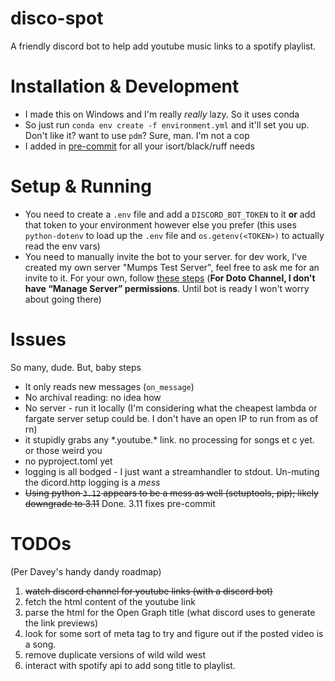 # disco-spot

A friendly discord bot to help add youtube music links to a spotify playlist.

# Installation & Development

* I made this on Windows and I'm really _really_ lazy. So it uses conda
* So just run `conda env create -f environment.yml` and it'll set you up. Don't like it? want to use `pdm`? Sure, man. I'm not a cop
* I added in [pre-commit](https://pre-commit.com/) for all your isort/black/ruff needs

# Setup & Running

* You need to create a `.env` file and add a `DISCORD_BOT_TOKEN` to it **or** add that token to your environment however else you prefer (this uses `python-dotenv` to load up the `.env` file and `os.getenv(<TOKEN>)` to actually read the env vars)
* You need to manually invite the bot to your server. for dev work, I've created my own server "Mumps Test Server", feel free to ask me for an invite to it. For your own, follow [these steps](https://discordpy.readthedocs.io/en/stable/discord.html#inviting-your-bot) (**For Doto Channel, I don't have “Manage Server” permissions**. Until bot is ready I won't worry about going there)

# Issues

So many, dude. But, baby steps

* It only reads new messages (`on_message`)
* No archival reading: no idea how
* No server - run it locally (I'm considering what the cheapest lambda or fargate server setup could be. I don't have an open IP to run from as of rn)
* it stupidly grabs any \*.youtube.\* link. no processing for songs et c yet. or those weird you
* no pyproject.toml yet
* logging is all bodged - I just want a streamhandler to stdout. Un-muting the dicord.http logging is a _mess_
* ~~Using python `3.12` appears to be a mess as well (setuptools, pip); likely downgrade to 3.11~~ Done. 3.11 fixes pre-commit

# TODOs

(Per Davey's handy dandy roadmap)

1. ~~watch discord channel for youtube links (with a discord bot)~~
2. fetch the html content of the youtube link
3. parse the html for the Open Graph title (what discord uses to generate the link previews)
4. look for some sort of meta tag to try and figure out if the posted video is a song.
5. remove duplicate versions of wild wild west
6. interact with spotify api to add song title to playlist.
